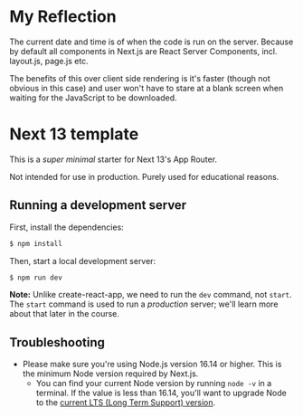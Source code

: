 # My Reflection

The current date and time is of when the code is run on the server. Because by default all components in Next.js are React Server Components, incl. layout.js, page.js etc.

The benefits of this over client side rendering is it's faster (though not obvious in this case) and user won't have to stare at a blank screen when waiting for the JavaScript to be downloaded.

# Next 13 template

This is a _super minimal_ starter for Next 13's App Router.

Not intended for use in production. Purely used for educational reasons.

## Running a development server

First, install the dependencies:

```bash
$ npm install
```

Then, start a local development server:

```bash
$ npm run dev
```

**Note:** Unlike create-react-app, we need to run the `dev` command, not `start`. The `start` command is used to run a _production_ server; we'll learn more about that later in the course.

## Troubleshooting

- Please make sure you're using Node.js version 16.14 or higher. This is the minimum Node version required by Next.js.
  - You can find your current Node version by running `node -v` in a terminal. If the value is less than 16.14, you'll want to upgrade Node to the [current LTS (Long Term Support) version](https://nodejs.org/en).
